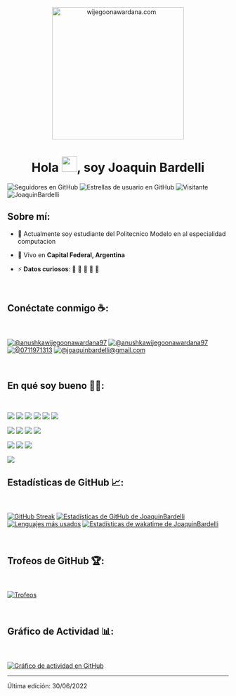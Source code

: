 <div align="center" width="50">
    <img alt="wijegoonawardana.com" src="./assets/oh hi there.png" width="300"/>
</div>
<h1 align="center">Hola <img src="https://media.giphy.com/media/hvRJCLFzcasrR4ia7z/giphy.gif" width="35">, soy Joaquin Bardelli</h1>

![Seguidores en GitHub](https://img.shields.io/github/followers/JoaquinBardelli?style=social) ![Estrellas de usuario en GitHub](https://img.shields.io/github/stars/JoaquinBardelli?style=social) ![Visitante](https://visitor-badge.laobi.icu/badge?page_id=JoaquinBardelli.repoName) <img src="https://komarev.com/ghpvc/?username=JoaquinBardelli" alt="JoaquinBardelli" />

## Sobre mí:

- 🏢 Actualmente soy estudiante del Politecnico Modelo en al especialidad computacion
- 🏡 Vivo en **Capital Federal, Argentina**
  
- ⚡ **Datos curiosos**: 🍕 🏉 🏏 🎥 🚞

<br>

## Conéctate conmigo ☕:

<br>

[![@anushkawijegoonawardana97](https://img.icons8.com/fluency/48/000000/instagram-new.png "@joaco.barde")](https://www.instagram.com/joaco.barde/)  [![@anushkawijegoonawardana97](https://img.icons8.com/fluency/48/000000/linkedin.png "@JoaquinBardelli")](https://www.linkedin.com/in/joaquin-bardelli-63071a334/)[![@0711971313](https://img.icons8.com/fluency/48/000000/phone-disconnected.png "@0711971313")](tel:0711971313) [![@joaquinbardelli@gmail.com](https://img.icons8.com/fluency/48/000000/apple-mail.png "@joaquinbardelli@gmail.com")](joaquinbardelli@gmail.com)

<br>

## En qué soy bueno 🧑‍💻:

<br>

<img src="https://img.icons8.com/color/48/000000/html-5--v1.png"/> <img src="https://img.icons8.com/color/48/000000/css3.png"/> <img src="https://img.icons8.com/color/48/000000/sass.png"/> <img src="https://img.icons8.com/color/48/000000/javascript--v1.png"/> <img src="https://img.icons8.com/office/48/000000/react.png"/> <img src="https://img.icons8.com/color/48/000000/nextjs.png"/>

<img src="https://img.icons8.com/color/48/000000/java-coffee-cup-logo--v1.png"/> <img src="https://img.icons8.com/officel/48/000000/php-logo.png"/> <img src="https://img.icons8.com/fluency/48/000000/laravel.png"/> <img src="https://img.icons8.com/fluency/48/000000/wordpress.png"/>

<img src="https://img.icons8.com/color/48/000000/mysql-logo.png"/> <img src="https://img.icons8.com/color/48/000000/mongodb.png"/> <img src="https://img.icons8.com/color/48/000000/firebase.png"/>

<img src="https://img.icons8.com/color/48/000000/npm.png"/>

<br>

## Estadísticas de GitHub 📈:

<br>

[![GitHub Streak](https://github-readme-streak-stats.herokuapp.com?user=JoaquinBardelli&theme=algolia&date_format=M%20j%5B%2C%20Y%5D)](https://git.io/streak-stats) [![Estadísticas de GitHub de JoaquinBardelli](https://github-readme-stats.vercel.app/api?username=JoaquinBardelli&theme=algolia)](https://github.com/JoaquinBardelli/github-readme-stats) [![Lenguajes más usados](https://github-readme-stats.vercel.app/api/top-langs/?username=JoaquinBardelli&theme=algolia)](https://github.com/JoaquinBardelli/github-readme-stats) [![Estadísticas de wakatime de JoaquinBardelli](https://github-readme-stats.vercel.app/api/wakatime?username=JoaquinBardelli&theme=algolia)](https://github.com/JoaquinBardelli/github-readme-stats)

<br>

## Trofeos de GitHub 🏆:

<br>

[![Trofeos](https://github-profile-trophy.vercel.app/?username=JoaquinBardelli)](https://github.com/JoaquinBardelli/github-profile-trophy)

<br>

## Gráfico de Actividad 📊:

<br>

[![Gráfico de actividad en GitHub](https://activity-graph.herokuapp.com/graph?username=JoaquinBardelli&bg_color=000&color=fff&line=00E676&point=fff&hide_border=true)](https://github.com/JoaquinBardelli/github-readme-activity-graph)

---


Última edición: 30/06/2022
